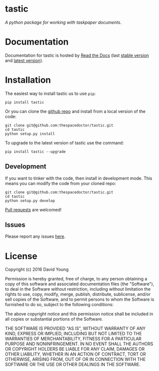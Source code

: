 tastic
======

*A python package for working with taskpaper documents*.

Documentation
=============

Documentation for tastic is hosted by [Read the
Docs](http://tastic-for-taskpaper.readthedocs.io/en/stable/) (last
[stable version](http://tastic-for-taskpaper.readthedocs.io/en/stable/)
and [latest
version](http://tastic-for-taskpaper.readthedocs.io/en/latest/)).

Installation
============

The easiest way to install tastic us to use `pip`:

    pip install tastic

Or you can clone the [github
repo](https://github.com/thespacedoctor/tastic) and install from a local
version of the code:

    git clone git@github.com:thespacedoctor/tastic.git
    cd tastic
    python setup.py install

To upgrade to the latest version of tastic use the command:

    pip install tastic --upgrade

Development
-----------

If you want to tinker with the code, then install in development mode.
This means you can modify the code from your cloned repo:

    git clone git@github.com:thespacedoctor/tastic.git
    cd tastic
    python setup.py develop

[Pull requests](https://github.com/thespacedoctor/tastic/pulls) are
welcomed!

Issues
------

Please report any issues
[here](https://github.com/thespacedoctor/tastic/issues).

License
=======

Copyright (c) 2016 David Young

Permission is hereby granted, free of charge, to any person obtaining a
copy of this software and associated documentation files (the
"Software"), to deal in the Software without restriction, including
without limitation the rights to use, copy, modify, merge, publish,
distribute, sublicense, and/or sell copies of the Software, and to
permit persons to whom the Software is furnished to do so, subject to
the following conditions:

The above copyright notice and this permission notice shall be included
in all copies or substantial portions of the Software.

THE SOFTWARE IS PROVIDED "AS IS", WITHOUT WARRANTY OF ANY KIND, EXPRESS
OR IMPLIED, INCLUDING BUT NOT LIMITED TO THE WARRANTIES OF
MERCHANTABILITY, FITNESS FOR A PARTICULAR PURPOSE AND NONINFRINGEMENT.
IN NO EVENT SHALL THE AUTHORS OR COPYRIGHT HOLDERS BE LIABLE FOR ANY
CLAIM, DAMAGES OR OTHER LIABILITY, WHETHER IN AN ACTION OF CONTRACT,
TORT OR OTHERWISE, ARISING FROM, OUT OF OR IN CONNECTION WITH THE
SOFTWARE OR THE USE OR OTHER DEALINGS IN THE SOFTWARE.
